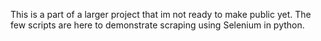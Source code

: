 This is a part of a larger project that im not ready to make public yet.
The few scripts are here to demonstrate scraping using Selenium in python.
